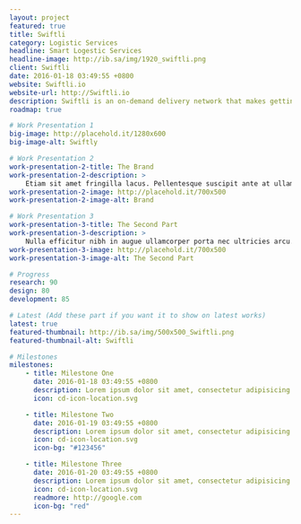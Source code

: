 ```yaml
---
layout: project
featured: true
title: Swiftli
category: Logistic Services
headline: Smart Logestic Services
headline-image: http://ib.sa/img/1920_swiftli.png
client: Swiftli
date: 2016-01-18 03:49:55 +0800
website: Swiftli.io
website-url: http://Swiftli.io
description: Swiftli is an on-demand delivery network that makes getting things in your city more convenient, affordable, and reliable.
roadmap: true

# Work Presentation 1
big-image: http://placehold.it/1280x600
big-image-alt: Swiftly

# Work Presentation 2
work-presentation-2-title: The Brand
work-presentation-2-description: >
    Etiam sit amet fringilla lacus. Pellentesque suscipit ante at ullamcorper pulvinar neque porttitor.
work-presentation-2-image: http://placehold.it/700x500
work-presentation-2-image-alt: Brand

# Work Presentation 3
work-presentation-3-title: The Second Part
work-presentation-3-description: >
    Nulla efficitur nibh in augue ullamcorper porta nec ultricies arcu.
work-presentation-3-image: http://placehold.it/700x500
work-presentation-3-image-alt: The Second Part

# Progress
research: 90
design: 80
development: 85

# Latest (Add these part if you want it to show on latest works)
latest: true
featured-thumbnail: http://ib.sa/img/500x500_Swiftli.png
featured-thumbnail-alt: Swiftli

# Milestones
milestones:
    - title: Milestone One
      date: 2016-01-18 03:49:55 +0800
      description: Lorem ipsum dolor sit amet, consectetur adipisicing elit. Iusto, optio, dolorum provident rerum aut hic quasi placeat iure tempora laudantium ipsa ad debitis unde? Iste voluptatibus minus veritatis qui ut.
      icon: cd-icon-location.svg

    - title: Milestone Two
      date: 2016-01-19 03:49:55 +0800
      description: Lorem ipsum dolor sit amet, consectetur adipisicing elit. Iusto, optio, dolorum provident rerum aut hic quasi placeat iure tempora laudantium ipsa ad debitis unde? Iste voluptatibus minus veritatis qui ut.
      icon: cd-icon-location.svg
      icon-bg: "#123456"

    - title: Milestone Three
      date: 2016-01-20 03:49:55 +0800
      description: Lorem ipsum dolor sit amet, consectetur adipisicing elit. Iusto, optio, dolorum provident rerum aut hic quasi placeat iure tempora laudantium ipsa ad debitis unde? Iste voluptatibus minus veritatis qui ut.
      icon: cd-icon-location.svg
      readmore: http://google.com
      icon-bg: "red"
---
```

